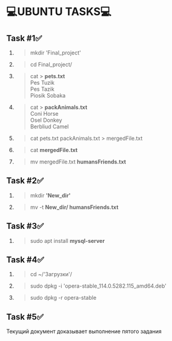 # 💻UBUNTU TASKS💻
## Task #1✅
1. > mkdir 'Final_project'
1. > cd Final_project/
1. >  cat > **pets.txt**
    <br> Pes Tuzik
    <br> Pes Tazik
    <br> Piosik Sobaka
1. > cat > **packAnimals.txt**
    <br> Coni Horse
    <br> Osel Donkey
    <br> Berbliud Camel
1. > cat pets.txt packAnimals.txt > mergedFile.txt
1. > cat **mergedFile.txt**
1. > mv mergedFile.txt **humansFriends.txt**

## Task #2✅
1. > mkdir **'New_dir'**
1. > mv -t **New_dir/ humansFriends.txt**

## Task #3✅
1. > sudo apt install **mysql-server**

## Task #4✅
1. > cd ~/'Загрузки'/
1. > sudo dpkg -i 'opera-stable_114.0.5282.115_amd64.deb'
1. > sudo dpkg -r opera-stable

## Task #5✅
Текущий документ доказывает выполнение пятого задания



